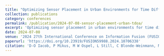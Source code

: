 ```yaml
---
title: "Optimizing Sensor Placement in Urban Environments for Time Difference of Arrival Shooter Localization and Event Classification"
collection: publications
category: conferences
permalink: /publication/2024-07-08-sensor-placement-urban-tdoa/
excerpt: 'Optimizing sensor placement in urban environments for time difference of arrival shooter localization and event classification.'
date: 2024-07-08
venue: '2024 27th International Conference on Information Fusion (FUSION), Venice, Italy'
paperurl: 'https://doi.org/10.23919/FUSION59988.2024.10706338'
citation: 'D-O Iacob, P Mikus, M W Ospel, L Still, C Blonde-Weinmann, M Oispuu. (2024). "Optimizing Sensor Placement in Urban Environments for Time Difference of Arrival Shooter Localization and Event Classification." <i>2024 27th International Conference on Information Fusion (FUSION)</i>, pp. 1–8. IEEE.'
---
```

